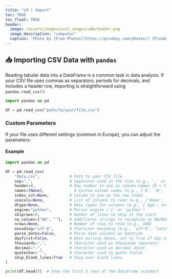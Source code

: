 ```yaml
---
title: "LM | Import"
toc: TRUE
toc_float: TRUE
header:
  image: /assets/images/unit_images/u06/header.png
  image_description: "computer"
  caption: "Photo by [Free-Photos](https://pixabay.com/photos/) [Pixabay](https://pixabay.com/de/)"
---
```


## 📥 Importing CSV Data with `pandas`

Reading tabular data into a DataFrame is a common task in data analysis. If your CSV file uses commas as separators, periods for decimals, and includes a header row, importing is straightforward using `pandas.read_csv()`:

```python
import pandas as pd

df = pd.read_csv("path/to/your/file.csv")
```

### Custom Parameters

If your file uses different settings (common in Europe), you can adjust the parameters:

#### Example 

```python
import pandas as pd

df = pd.read_csv(
    "data.csv",             # Path to your CSV file
    sep=",",                # Separator used in the file (e.g., ',' or ';')
    header=0,               # Row number to use as column names (0 = first row)
    names=[None],             # Custom column names (e.g., ['A', 'B', 'C']), overrides header
    index_col=None,         # Column to use as the row index
    usecols=None,           # List of columns to read (e.g., ['Name', 'Age'])
    dtype=None,             # Data types for columns (e.g., {'Age': int})
    engine="python",        # Parser engine ('c' or 'python')
    skiprows=0,             # Number of lines to skip at the start
    na_values=["NA", ""],   # Additional strings to recognize as NA/NaN
    nrows=None,             # Number of rows to read (e.g., 100)
    encoding="utf-8",       # Character encoding (e.g., 'utf-8', 'latin1')
    parse_dates=False,      # Parse date columns as datetime
    dayfirst=False,         # When parsing dates, set to True if day comes first
    thousands=",",          # Character used as thousands separator
    decimal=".",            # Character used as decimal point
    quotechar='"',          # Character used to quote fields
    skip_blank_lines=True   # Skip over blank lines
)

print(df.head())  # Show the first 5 rows of the DataFrame standart
```

